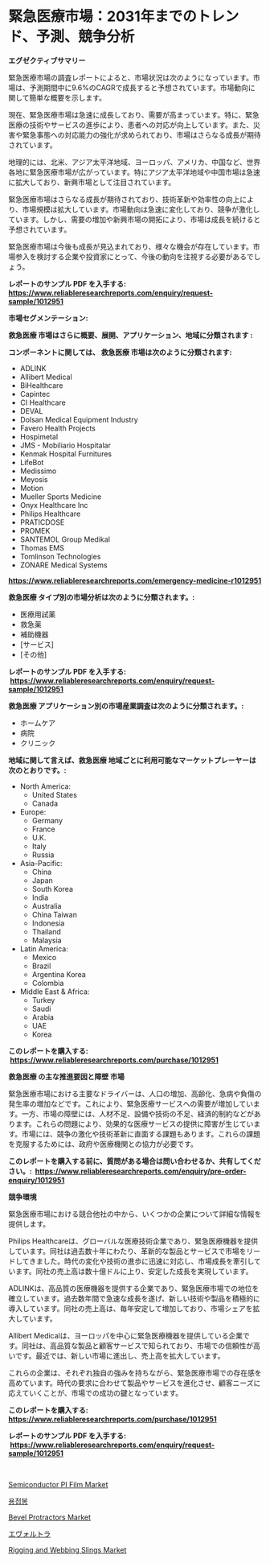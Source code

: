 <p><h1>緊急医療市場：2031年までのトレンド、予測、競争分析</h1></p><p><strong>エグゼクティブサマリー</strong></p>
<p><p>緊急医療市場の調査レポートによると、市場状況は次のようになっています。市場は、予測期間中に9.6%のCAGRで成長すると予想されています。市場動向に関して簡単な概要を示します。</p><p>現在、緊急医療市場は急速に成長しており、需要が高まっています。特に、緊急医療の技術やサービスの進歩により、患者への対応が向上しています。また、災害や緊急事態への対応能力の強化が求められており、市場はさらなる成長が期待されています。</p><p>地理的には、北米、アジア太平洋地域、ヨーロッパ、アメリカ、中国など、世界各地に緊急医療市場が広がっています。特にアジア太平洋地域や中国市場は急速に拡大しており、新興市場として注目されています。</p><p>緊急医療市場はさらなる成長が期待されており、技術革新や効率性の向上により、市場規模は拡大しています。市場動向は急速に変化しており、競争が激化しています。しかし、需要の増加や新興市場の開拓により、市場は成長を続けると予想されています。</p><p>緊急医療市場は今後も成長が見込まれており、様々な機会が存在しています。市場参入を検討する企業や投資家にとって、今後の動向を注視する必要があるでしょう。</p></p>
<p><strong>レポートのサンプル PDF を入手する: <a href="https://www.reliableresearchreports.com/enquiry/request-sample/1012951">https://www.reliableresearchreports.com/enquiry/request-sample/1012951</a></strong></p>
<p><strong>市場セグメンテーション:</strong></p>
<p><strong> 救急医療 市場はさらに概要、展開、アプリケーション、地域に分類されます :</strong></p>
<p><strong>コンポーネントに関しては、 救急医療 市場は次のように分類されます: &nbsp;</strong></p>
<p><ul><li>ADLINK</li><li>Allibert Medical</li><li>BiHealthcare</li><li>Capintec</li><li>CI Healthcare</li><li>DEVAL</li><li>Dolsan Medical Equipment Industry</li><li>Favero Health Projects</li><li>Hospimetal</li><li>JMS - Mobiliario Hospitalar</li><li>Kenmak Hospital Furnitures</li><li>LifeBot</li><li>Medissimo</li><li>Meyosis</li><li>Motion</li><li>Mueller Sports Medicine</li><li>Onyx Healthcare Inc</li><li>Philips Healthcare</li><li>PRATICDOSE</li><li>PROMEK</li><li>SANTEMOL Group Medikal</li><li>Thomas EMS</li><li>Tomlinson Technologies</li><li>ZONARE Medical Systems</li></ul></p>
<p><strong><a href="https://www.reliableresearchreports.com/emergency-medicine-r1012951">https://www.reliableresearchreports.com/emergency-medicine-r1012951</a></strong></p>
<p><strong> 救急医療 タイプ別の市場分析は次のように分類されます。:</strong></p>
<p><ul><li>医療用試薬</li><li>救急薬</li><li>補助機器</li><li>[サービス]</li><li>[その他]</li></ul></p>
<p><strong>レポートのサンプル PDF を入手する: &nbsp;<a href="https://www.reliableresearchreports.com/enquiry/request-sample/1012951">https://www.reliableresearchreports.com/enquiry/request-sample/1012951</a></strong></p>
<p><strong> 救急医療 アプリケーション別の市場産業調査は次のように分類されます。:</strong></p>
<p><ul><li>ホームケア</li><li>病院</li><li>クリニック</li></ul></p>
<p><strong>地域に関して言えば、救急医療 地域ごとに利用可能なマーケットプレーヤーは次のとおりです。:</strong></p>
<p><ul>
    <li>
        North America:
        <ul>
            <li>United States</li>
            <li>Canada</li>
        </ul>
    </li>
    <li>
        Europe:
        <ul>
            <li>Germany</li>
            <li>France</li>
            <li>U.K.</li>
            <li>Italy</li>
            <li>Russia</li>
        </ul>
    </li>
    <li>
        Asia-Pacific:
        <ul>
            <li>China</li>
            <li>Japan</li>
            <li>South Korea</li>
            <li>India</li>
            <li>Australia</li>
            <li>China Taiwan</li>
            <li>Indonesia</li>
            <li>Thailand</li>
            <li>Malaysia</li>
        </ul>
    </li>
    <li>
        Latin America:
        <ul>
            <li>Mexico</li>
            <li>Brazil</li>
            <li>Argentina Korea</li>
            <li>Colombia</li>
        </ul>
    </li>
    <li>
        Middle East & Africa:
        <ul>
            <li>Turkey</li>
            <li>Saudi</li>
            <li>Arabia</li>
            <li>UAE</li>
            <li>Korea</li>
        </ul>
    </li>
    </ul></p>
<p><strong>このレポートを購入する: &nbsp;<a href="https://www.reliableresearchreports.com/purchase/1012951">https://www.reliableresearchreports.com/purchase/1012951</a></strong></p>
<p><strong>救急医療 の主な推進要因と障壁 市場</strong></p>
<p><p>緊急医療市場における主要なドライバーは、人口の増加、高齢化、急病や負傷の発生率の増加などです。これにより、緊急医療サービスへの需要が増加しています。一方、市場の障壁には、人材不足、設備や技術の不足、経済的制約などがあります。これらの問題により、効果的な医療サービスの提供に障害が生じています。市場には、競争の激化や技術革新に直面する課題もあります。これらの課題を克服するためには、政府や医療機関との協力が必要です。</p></p>
<p><strong>このレポートを購入する前に、質問がある場合は問い合わせるか、共有してください。:&nbsp; <a href="https://www.reliableresearchreports.com/enquiry/pre-order-enquiry/1012951">https://www.reliableresearchreports.com/enquiry/pre-order-enquiry/1012951</a></strong></p>
<p><strong>競争環境</strong></p>
<p><p>緊急医療市場における競合他社の中から、いくつかの企業について詳細な情報を提供します。</p><p>Philips Healthcareは、グローバルな医療技術企業であり、緊急医療機器を提供しています。同社は過去数十年にわたり、革新的な製品とサービスで市場をリードしてきました。時代の変化や技術の進歩に迅速に対応し、市場成長を牽引しています。同社の売上高は数十億ドルに上り、安定した成長を実現しています。</p><p>ADLINKは、高品質の医療機器を提供する企業であり、緊急医療市場での地位を確立しています。過去数年間で急速な成長を遂げ、新しい技術や製品を積極的に導入しています。同社の売上高は、毎年安定して増加しており、市場シェアを拡大しています。</p><p>Allibert Medicalは、ヨーロッパを中心に緊急医療機器を提供している企業です。同社は、高品質な製品と顧客サービスで知られており、市場での信頼性が高いです。最近では、新しい市場に進出し、売上高を拡大しています。</p><p>これらの企業は、それぞれ独自の強みを持ちながら、緊急医療市場での存在感を高めています。時代の要求に合わせて製品やサービスを進化させ、顧客ニーズに応えていくことが、市場での成功の鍵となっています。</p></p>
<p><strong>このレポートを購入する: &nbsp; <a href="https://www.reliableresearchreports.com/purchase/1012951">https://www.reliableresearchreports.com/purchase/1012951</a></strong></p>
<p><strong>レポートのサンプル PDF を入手する: &nbsp;<a href="https://www.reliableresearchreports.com/enquiry/request-sample/1012951">https://www.reliableresearchreports.com/enquiry/request-sample/1012951</a></strong><strong></strong></p>
<p>&nbsp;</p>
<p><p><a href="https://www.linkedin.com/pulse/semiconductor-pi-film-market-offer-valuable-insights-size-63xec?trackingId=rYMj8FbzIKM920m0PPafeg%3D%3D">Semiconductor PI Film Market</a></p><p><a href="https://medium.com/@llanajer/%EC%9A%A9%EC%A0%91%EC%9A%A9-%EB%A1%9C%EB%93%9C-%EC%8B%9C%EC%9E%A5-2031%EB%85%84%EA%B9%8C%EC%A7%80%EC%9D%98-%ED%8A%B8%EB%A0%8C%EB%93%9C-%EC%98%88%EC%B8%A1-%EB%B0%8F-%EA%B2%BD%EC%9F%81-%EB%B6%84%EC%84%9D-2f783e7c0522">용접봉</a></p><p><a href="https://github.com/YashRP12/Market-Research-Report-List-4/blob/main/bevel-protractors-market.md">Bevel Protractors Market</a></p><p><a href="https://medium.com/@brendancole1992/evoltra%E5%B8%82%E5%A0%B4-%E7%AB%B6%E4%BA%89%E5%88%86%E6%9E%90-%E5%B8%82%E5%A0%B4%E5%8B%95%E5%90%91%E3%81%8A%E3%82%88%E3%81%B32031%E5%B9%B4%E3%81%BE%E3%81%A7%E3%81%AE%E4%BA%88%E6%B8%AC-5361f603bc9f">エヴォルトラ</a></p><p><a href="https://www.linkedin.com/pulse/rigging-webbing-slings-market-research-report-forecasted-period-5nlsf?trackingId=VuSN02vEilTV8KTXyYGLVQ%3D%3D">Rigging and Webbing Slings Market</a></p></p>